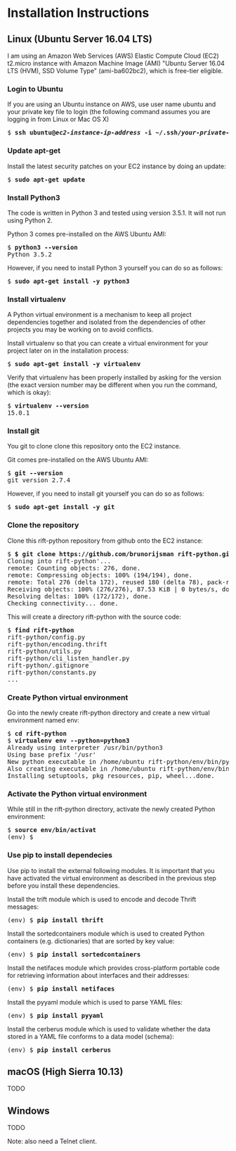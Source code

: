 # Installation Instructions

## Linux (Ubuntu Server 16.04 LTS)

I am using an Amazon Web Services (AWS) Elastic Compute Cloud (EC2) t2.micro instance with Amazon Machine Image (AMI) "Ubuntu Server 16.04 LTS (HVM), SSD Volume Type" (ami-ba602bc2), which is free-tier eligible.

### Login to Ubuntu

If you are using an Ubuntu instance on AWS, use user name ubuntu and your private key file to login (the following command assumes you are logging in from Linux or Mac OS X)

<pre>
$ <b>ssh ubuntu@<i>ec2-instance-ip-address</i> -i ~/.ssh/<i>your-private-key-file</i>.pem</b> 
</pre>

### Update apt-get

Install the latest security patches on your EC2 instance by doing an update:

<pre>
$ <b>sudo apt-get update</b>
</pre>

### Install Python3

The code is written in Python 3 and tested using version 3.5.1. It will not run using Python 2.

Python 3 comes pre-installed on the AWS Ubuntu AMI:

<pre>
$ <b>python3 --version</b>
Python 3.5.2
</pre>

However, if you need to install Python 3 yourself you can do so as follows:

<pre>
$ <b>sudo apt-get install -y python3</b>
</pre>

### Install virtualenv

A Python virtual environment is a mechanism to keep all project dependencies together and isolated from the dependencies of other projects you may be working on to avoid conflicts.

Install virtualenv so that you can create a virtual environment for your project later on in the installation process:

<pre>
$ <b>sudo apt-get install -y virtualenv</b>
</pre>

Verify that virtualenv has been properly installed by asking for the version (the exact version number may be different when you run the command, which is okay):

<pre>
$ <b>virtualenv --version</b>
15.0.1
</pre>

### Install git

You git to clone clone this repository onto the EC2 instance.

Git comes pre-installed on the AWS Ubuntu AMI:

<pre>
$ <b>git --version</b>
git version 2.7.4
</pre>

However, if you need to install git yourself you can do so as follows:

<pre>
$ <b>sudo apt-get install -y git</b>
</pre>

### Clone the repository

Clone this rift-python repository from github onto the EC2 instance:

<pre>
$ <b>$ git clone https://github.com/brunorijsman rift-python.git</b>
Cloning into rift-python'...
remote: Counting objects: 276, done.
remote: Compressing objects: 100% (194/194), done.
remote: Total 276 (delta 172), reused 180 (delta 78), pack-reused 0
Receiving objects: 100% (276/276), 87.53 KiB | 0 bytes/s, done.
Resolving deltas: 100% (172/172), done.
Checking connectivity... done.
</pre>

This will create a directory rift-python with the source code:

<pre>
$ <b>find rift-python</b> 
rift-python/config.py 
rift-python/encoding.thrift 
rift-python/utils.py 
rift-python/cli_listen_handler.py 
rift-python/.gitignore 
rift-python/constants.py
...
</pre>

### Create Python virtual environment

Go into the newly create rift-python directory and create a new virtual environment named env:

<pre>
$ <b>cd rift-python</b>
$ <b>virtualenv env --python=python3</b>
Already using interpreter /usr/bin/python3
Using base prefix '/usr'
New python executable in /home/ubuntu rift-python/env/bin/python3
Also creating executable in /home/ubuntu rift-python/env/bin/python
Installing setuptools, pkg_resources, pip, wheel...done.
</pre>

### Activate the Python virtual environment

While still in the rift-python directory, activate the newly created Python environment:

<pre>
$ <b>source env/bin/activat</b>
(env) $ 
</pre>

### Use pip to install dependecies

Use pip to install the external following modules. It is important that you have activated
the virtual environment as described in the previous step before you install these dependencies.

Install the trift module which is used to encode and decode Thrift messages:

<pre>
(env) $ <b>pip install thrift</b>
</pre>

Install the sortedcontainers module which is used to created Python containers (e.g. dictionaries) that are sorted by key value:

<pre>
(env) $ <b>pip install sortedcontainers</b>
</pre>

Install the netifaces module which provides cross-platform portable code for retrieving information about interfaces and their addresses:

<pre>
(env) $ <b>pip install netifaces</b>
</pre>

Install the pyyaml module which is used to parse YAML files:

<pre>
(env) $ <b>pip install pyyaml</b>
</pre>

Install the cerberus module which is used to validate whether the data stored in a YAML file conforms to a data model (schema):

<pre>
(env) $ <b>pip install cerberus</b>
</pre>

## macOS (High Sierra 10.13)

TODO

## Windows

TODO

Note: also need a Telnet client.